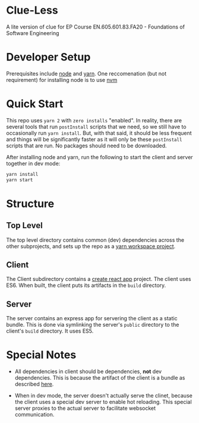 # Clue-Less

A lite version of clue for EP Course EN.605.601.83.FA20 - Foundations of Software Engineering

# Developer Setup

Prerequisites include [node](https://nodejs.org/) and [yarn](https://classic.yarnpkg.com/).
One reccomenation (but not requirement) for installing node is to use [nvm](https://github.com/nvm-sh/nvm)

# Quick Start

This repo uses `yarn 2` with `zero installs` "enabled". In reality, there are several tools that run `postInstall` scripts that we need, so we still have to occasionally run `yarn install`. But, with that said, it should be less frequent and things will be significantly faster as it will only be these `postInstall` scripts that are run. No packages should need to be downloaded.

After installing node and yarn, run the following to start the client and server together in dev mode:

```bash
yarn install
yarn start
```

# Structure

## Top Level

The top level directory contains common (dev) dependencies across the other subprojects, and sets up the repo as a
[yarn workspace project](https://classic.yarnpkg.com/en/docs/workspaces/).

## Client

The Client subdirectory contains a [create react app](https://create-react-app.dev/) project. The client uses ES6.
When built, the client puts its artifacts in the `build` directory.

## Server

The server contains an express app for servering the client as a static bundle. This is done via symlinking the server's `public` directory to the client's `build` directory. It uses ES5.

# Special Notes

- All dependencies in client should be dependencies, **not** dev dependencies. This is because the artifact of the
  client is a bundle as described [here](https://github.com/facebook/create-react-app/issues/6180).

- When in dev mode, the server doesn't actually serve the clinet, because the client uses a special dev server to enable hot reloading. This special server proxies to the actual server to facilitate websocket communication.
